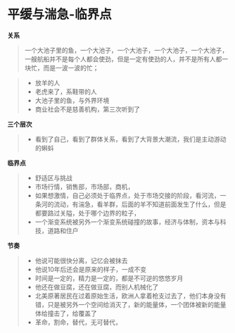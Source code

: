 # 平缓与湍急-临界点

**关系**

> 一个大池子里的鱼，一个大池子，一个大池子，一个大池子，一个大池子，一艘航船并不是每个人都会使劲，但是一定有使劲的人，并不是所有人都一块忙，而是一波一波的忙；

> * 放羊的人
> * 老虎来了，系鞋带的人
> * 大池子里的鱼，与外界环境
> * 商业社会不是慈善机构，第三次听到了

**三个层次**

> * 看到了自己，看到了群体关系，看到了大背景大潮流，我们是主动游动的蝌蚪

**临界点**

> * 舒适区与挑战
> * 市场行情，销售部，市场部，商机，
> * 如果想激情，自己必须处于临界点，处于市场交接的阶段，看河流，一条河的流动，有湍急，看羊群，后面的羊不知道前面发生了什么，但是都要路过关隘，处于哪个边界的粒子，
> * 一个渐变系统被另外一个渐变系统碰撞的故事，经济与体制，资本与科技，道路和住户

**节奏**

> * 他说可能很快分离，记忆会被抹去
> * 他说10年后还会是原来的样子，一成不变
> * 时间是一定的，精力是一定的，都是不可逆的悠悠岁月
> * 他还在做豆腐，还在做豆腐，而别人机械化了
> * 北美原著居民在过着原始生活，欧洲人拿着枪支过去了，他们本身没有错，只是被另外一个空间给消灭了，新的能量体，一个团体被新的能量体给撞击了，给覆盖了
> * 革命，割命，替代，无可替代，

